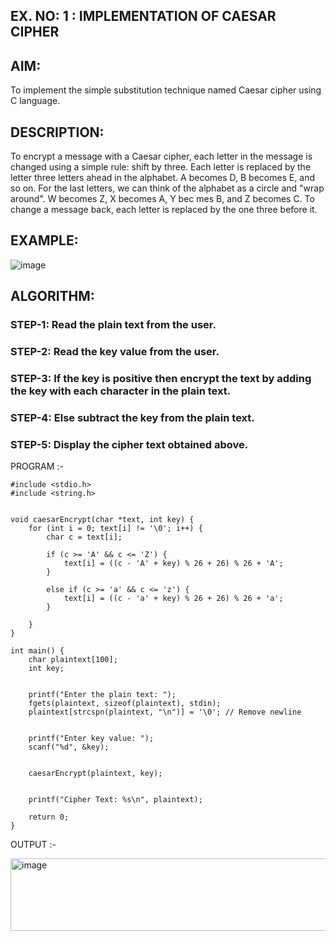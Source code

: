 ## EX. NO: 1 : IMPLEMENTATION OF CAESAR CIPHER
 

## AIM:

To implement the simple substitution technique named Caesar cipher using C language.

## DESCRIPTION:

To encrypt a message with a Caesar cipher, each letter in the message is changed using a simple rule: shift by three. Each letter is replaced by the letter three letters ahead in the alphabet. A becomes D, B becomes E, and so on. For the last letters, we can think of the
alphabet as a circle and "wrap around". W becomes Z, X becomes A, Y bec mes B, and Z
becomes C. To change a message back, each letter is replaced by the one three before it.

## EXAMPLE:



![image](https://github.com/Hemamanigandan/CNS/assets/149653568/eb9c6c43-8c80-4cdd-b9d4-91705a311c79)


## ALGORITHM:

### STEP-1: Read the plain text from the user.
### STEP-2: Read the key value from the user.
### STEP-3: If the key is positive then encrypt the text by adding the key with each character in the plain text.
### STEP-4: Else subtract the key from the plain text.
### STEP-5: Display the cipher text obtained above.


PROGRAM :-
```
#include <stdio.h>
#include <string.h>


void caesarEncrypt(char *text, int key) {
    for (int i = 0; text[i] != '\0'; i++) {
        char c = text[i];
       
        if (c >= 'A' && c <= 'Z') {
            text[i] = ((c - 'A' + key) % 26 + 26) % 26 + 'A';
        }
        
        else if (c >= 'a' && c <= 'z') {
            text[i] = ((c - 'a' + key) % 26 + 26) % 26 + 'a';
        }
       
    }
}

int main() {
    char plaintext[100];
    int key;

   
    printf("Enter the plain text: ");
    fgets(plaintext, sizeof(plaintext), stdin);
    plaintext[strcspn(plaintext, "\n")] = '\0'; // Remove newline

   
    printf("Enter key value: ");
    scanf("%d", &key);

   
    caesarEncrypt(plaintext, key);

   
    printf("Cipher Text: %s\n", plaintext);

    return 0;
}

```


OUTPUT :-


<img width="807" height="116" alt="image" src="https://github.com/user-attachments/assets/2dadee76-2138-441e-a5b7-42df079e6b03" />

